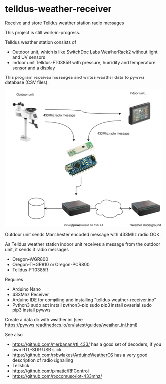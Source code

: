 # telldus-weather-receiver
Receive and store Telldus weather station radio messages

This project is still work-in-progress.

Telldus weather station consists of
 * Outdoor unit, which is like SwitchDoc Labs WeatherRack2 without light and UV sensors
 * Indoor unit Telldus-FT0385R with pressure, humidity and temperature sensor and a display

This program receives messages and writes weather data to pywws database (CSV files).

![Img](img/telldus-receiver.drawio.svg)

Outdoor unit sends Manchester encoded message with 433Mhz radio OOK.

As Telldus weather station indoor unit receives a message from the outdoor unit,
 it sends 3 radio messages
 * Oregon-WGR800
 * Oregon-THGR810 or Oregon-PCR800
 * Telldus-FT0385R

Requires
 * Arduino Nano
 * 433Mhz Receiver
 * Arduino IDE for compiling and installing "telldus-weather-receiver.ino"
 * Python3
    sudo apt install python3-pip
    sudo pip3 install pyserial
    sudo pip3 install pywws

Create a data dir with weather.ini (see https://pywws.readthedocs.io/en/latest/guides/weather_ini.html)

See also
- https://github.com/merbanan/rtl_433/ has a good set of decoders, if you own RTL-SDR USB stick
- https://github.com/robwlakes/ArduinoWeatherOS has a very good description of radio signalling
- Tellstick
- https://github.com/pimatic/RFControl
- https://github.com/roccomuso/iot-433mhz/
